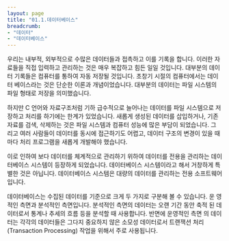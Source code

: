 ```yaml
---
layout: page
title: "01.1.데이터베이스"
breadcrumb:
- "데이터"
- "데이터베이스"
--- 
```

우리는 내부적, 외부적으로 수많은 데이터들과 접촉하고 이를 기록을 합니다. 이러한 자료들을 직접 입력하고 관리하는 것은 매우 복잡하고 힘든 일일 것입니다. 대부분의 데이 터 기록들은 컴퓨터를 통하여 자동 저장될 것입니다. 초창기 시절의 컴퓨터에서는 데이터 베이스라는 것은 단순한 이론과 개념이었습니다. 대부분의 데이터는 파일 시스템의 파일 형태로 저장을 의미했습니다.  

하지만 C 언어와 자료구조처럼 기하 급수적으로 늘어나는 데이터를 파일 시스템으로 저장하고 처리를 하기에는 한계가 있었습니다. 새롭게 생성된 데이터를 삽입하거나, 기존 자료를 검색, 삭제하는 것은 파일 시스템과 컴퓨터 성능에 많은 부담이 되었습니다. 그 리고 여러 사람들이 데이터를 동시에 접근하기도 어렵고, 데이터 구조의 변경이 있을 때 마다 처리 프로그램을 새롭게 개발해야 했습니다.  

이로 인하여 보다 데이터를 체계적으로 관리하기 위하여 데이터를 전용을 관리하는 데이터베이스 시스템이 등장하게 되었습니다. 데이터베이스 시스템이라고 해서 거창하게 특 별한 것은 아닙니다. 데이터베이스 시스템은 대량의 데이터를 관리하는 전용 소프트웨어 입니다.  

데이터베이스는 수집된 데이터를 기준으로 크게 두 가지로 구분해 볼 수 있습니다. 운 영적인 측면과 분석적인 측면입니다. 분석적인 측면의 데이터는 오랜 기간 동안 축적 된 데이터로서 통계나 추세의 흐름 등을 분석할 때 사용합니다. 반면에 운영적인 측면 의 데이터는 각각의 데이터들은 그다지 중요하지 않은 소모성 데이터로서 트랜잭션 처리 (Transaction Processing) 작업을 위해서 주로 사용됩니다. 